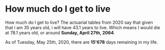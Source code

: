 # How much do I get to live

How much do I get to live?
The actuarial tables from 2020 say that given that i am 35 years old, i will have 43.1 years to live. Which means I would die at 78.1 years old, or around **Sunday, April 27th, 2064**.

As of Tuesday, May 25th, 2020, there are **15'678** days remaining in my life.
